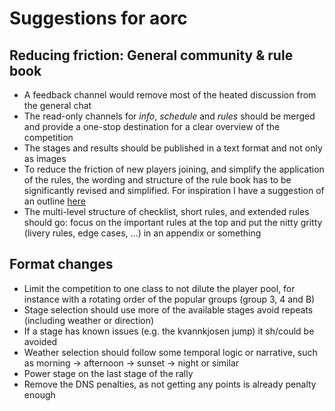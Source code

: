 # Suggestions for aorc

## Reducing friction: General community & rule book
* A feedback channel would remove most of the heated discussion from the general chat
* The read-only channels for _info_, _schedule_ and _rules_ should be merged and provide a one-stop destination for a clear overview of the competition
* The stages and results should be published in a text format and not only as images
* To reduce the friction of new players joining, and simplify the application of the rules, the wording and structure of the rule book has to be significantly revised and simplified. For inspiration I have a suggestion of an outline [here](https://github.com/xlsrln/aorcs/blob/main/rules.md)
* The multi-level structure of checklist, short rules, and extended rules should go: focus on the important rules at the top and put the nitty gritty (livery rules, edge cases, ...) in an appendix or something

## Format changes

* Limit the competition to one class to not dilute the player pool, for instance with a rotating order of the popular groups (group 3, 4 and B) 
* Stage selection should use more of the available stages avoid repeats (including weather or direction)
* If a stage has known issues (e.g. the kvannkjosen jump) it sh/could be avoided
* Weather selection should follow some temporal logic or narrative, such as morning -> afternoon -> sunset -> night or similar
* Power stage on the last stage of the rally
* Remove the DNS penalties, as not getting any points is already penalty enough

